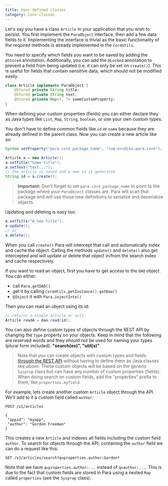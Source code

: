 ```yaml
---
title: User-defined classes
category: Core classes
---
```


Let's say you have a class `Article` in your application that you wish to persist. You first implement the `ParaObject`
interface, then add a few data fields to it. Implementing the interface is trivial as the basic functionality of
the required methods is already implemented in the `CoreUtils`.

You need to specify which fields you want to be saved by adding the `@Stored` annotation. Additionally, you can add
the `@Locked` annotation to prevent a field from being updated (i.e. it can only be set on `create()`). This is useful
for fields that contain sensitive data, which should not be modified easily.

```java
class Article implements ParaObject {
	@Stored private String title;
	@Stored private String text;
	@Stored private Map<?, ?> someCustomProperty;
}
```

When defining your custom properties (fields) you can either declare they as Java types like `List`, `Map`,
`String`, `boolean`, or use your own custom types.

You don't have to define common fields like `id` or `name` because they are already defined in the parent class.
Now you can create a new article like so:

```java
System.setProperty("para.core_package_name", "com.erudika.para.core");

Article a = new Article();
a.setTitle("Some title");
a.setText("text...");
// the article is saved and a new id is generated
String id = a.create();
```

> **Important:** Don't forget to set `para.core_package_name` to point to the package where your `ParaObject` classes are.
> Para will scan that package and will use those new definitions to serialize and deserialize objects.

Updating and deleting is easy too:

```java
a.setTitle("A new title");
a.update();
// or
a.delete();
```

When you call `create()` Para will intercept that call and automatically index and cache the object. Calling the methods
`update()` and `delete()` also get intercepted and will update or delete that object in/from the search index and
cache respectively.

If you want to read an object, first you have to get access to the `DAO` object. You can either:
- call `Para.getDAO()`
- get it by calling `CoreUtils.getInstance().getDao()`
- `@Inject` it with `Para.injectInto()`

Then you can read an object using its id:

```java
// returns a single article or null
Article readA = dao.read(id);
```

You can also define custom types of objects through the REST API by changing the `type` property on your objects.
Keep in mind that the following are reserved words and they *should not* be used for naming your types (plural form included):
**"search(es)", "util(s)"**.

> Note that you can create objects with custom types and fields [through the REST API](#036-api-create) without having
> to define them as Java classes like above. These custom objects will be based on the generic `Sysprop` class but
> can have any number of custom properties (fields). When doing search on custom fields, add the "properties" prefix to
> them, like `properties.myfield`.

For example, lets create another custom `Article` object through the API. We'll add to it a custom field called `author`:

```
POST /v1/articles

{
 "appid": "myapp",
 "author": "Gordon Freeman"
}
```

This creates a new `Article` and indexes all fields including the custom field `author`. To search for objects through the
API, containing the `author` field we can do a request like this:

```
GET /v1/articles/search?q=properties.author:Gordon*
```

Note that we have `q=properties.author:...` instead of `q=author:...`. This is due to the fact that custom fields are
stored in Para using a nested `Map` called `properties` (see the `Sysprop` class).